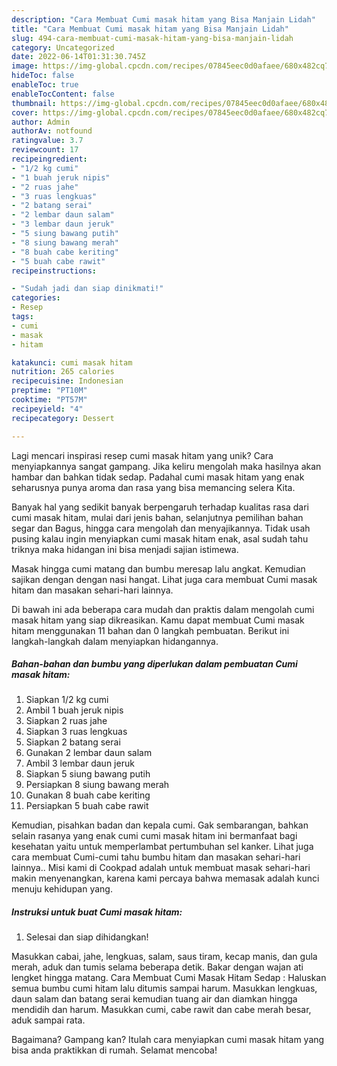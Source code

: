 ```yaml
---
description: "Cara Membuat Cumi masak hitam yang Bisa Manjain Lidah"
title: "Cara Membuat Cumi masak hitam yang Bisa Manjain Lidah"
slug: 494-cara-membuat-cumi-masak-hitam-yang-bisa-manjain-lidah
category: Uncategorized
date: 2022-06-14T01:31:30.745Z
image: https://img-global.cpcdn.com/recipes/07845eec0d0afaee/680x482cq70/cumi-masak-hitam-foto-resep-utama.jpg
hideToc: false
enableToc: true
enableTocContent: false
thumbnail: https://img-global.cpcdn.com/recipes/07845eec0d0afaee/680x482cq70/cumi-masak-hitam-foto-resep-utama.jpg
cover: https://img-global.cpcdn.com/recipes/07845eec0d0afaee/680x482cq70/cumi-masak-hitam-foto-resep-utama.jpg
author: Admin
authorAv: notfound
ratingvalue: 3.7
reviewcount: 17
recipeingredient:
- "1/2 kg cumi"
- "1 buah jeruk nipis"
- "2 ruas jahe"
- "3 ruas lengkuas"
- "2 batang serai"
- "2 lembar daun salam"
- "3 lembar daun jeruk"
- "5 siung bawang putih"
- "8 siung bawang merah"
- "8 buah cabe keriting"
- "5 buah cabe rawit"
recipeinstructions:

- "Sudah jadi dan siap dinikmati!"
categories:
- Resep
tags:
- cumi
- masak
- hitam

katakunci: cumi masak hitam 
nutrition: 265 calories
recipecuisine: Indonesian
preptime: "PT10M"
cooktime: "PT57M"
recipeyield: "4"
recipecategory: Dessert

---
```





Lagi mencari inspirasi resep cumi masak hitam yang unik? Cara menyiapkannya sangat gampang. Jika keliru mengolah maka hasilnya akan hambar dan bahkan tidak sedap. Padahal cumi masak hitam yang enak seharusnya punya aroma dan rasa yang bisa memancing selera Kita.





Banyak hal yang sedikit banyak berpengaruh terhadap kualitas rasa dari cumi masak hitam, mulai dari jenis bahan, selanjutnya pemilihan bahan segar dan Bagus, hingga cara mengolah dan menyajikannya. Tidak usah pusing kalau ingin menyiapkan cumi masak hitam enak,      asal sudah tahu triknya maka hidangan ini bisa menjadi sajian istimewa.














Masak hingga cumi matang dan bumbu meresap lalu angkat. Kemudian sajikan dengan dengan nasi hangat. Lihat juga cara membuat Cumi masak hitam dan masakan sehari-hari lainnya.






Di bawah ini ada beberapa cara mudah dan praktis dalam mengolah cumi masak hitam yang siap dikreasikan. Kamu dapat membuat Cumi masak hitam menggunakan 11 bahan dan 0 langkah pembuatan. Berikut ini langkah-langkah dalam menyiapkan hidangannya.

<!--inarticleads1-->

##### Bahan-bahan dan bumbu yang diperlukan dalam pembuatan Cumi masak hitam:

1. Siapkan 1/2 kg cumi
1. Ambil 1 buah jeruk nipis
1. Siapkan 2 ruas jahe
1. Siapkan 3 ruas lengkuas
1. Siapkan 2 batang serai
1. Gunakan 2 lembar daun salam
1. Ambil 3 lembar daun jeruk
1. Siapkan 5 siung bawang putih
1. Persiapkan 8 siung bawang merah
1. Gunakan 8 buah cabe keriting
1. Persiapkan 5 buah cabe rawit


Kemudian, pisahkan badan dan kepala cumi. Gak sembarangan, bahkan selain rasanya yang enak cumi cumi masak hitam ini bermanfaat bagi kesehatan yaitu untuk memperlambat pertumbuhan sel kanker. Lihat juga cara membuat Cumi-cumi tahu bumbu hitam dan masakan sehari-hari lainnya.. Misi kami di Cookpad adalah untuk membuat masak sehari-hari makin menyenangkan, karena kami percaya bahwa memasak adalah kunci menuju kehidupan yang. 

<!--inarticleads2-->

##### Instruksi untuk buat Cumi masak hitam:


1. Selesai dan siap dihidangkan!

Masukkan cabai, jahe, lengkuas, salam, saus tiram, kecap manis, dan gula merah, aduk dan tumis selama beberapa detik. Bakar dengan wajan ati lengket hingga matang. Cara Membuat Cumi Masak Hitam Sedap : Haluskan semua bumbu cumi hitam lalu ditumis sampai harum. Masukkan lengkuas, daun salam dan batang serai kemudian tuang air dan diamkan hingga mendidih dan harum. Masukkan cumi, cabe rawit dan cabe merah besar, aduk sampai rata. 

Bagaimana? Gampang kan? Itulah cara menyiapkan cumi masak hitam yang bisa anda praktikkan di rumah. Selamat mencoba!
